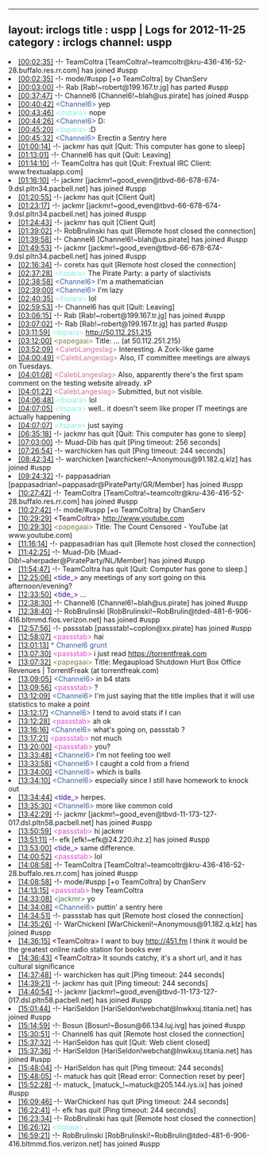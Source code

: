 
---
layout: irclogs
title : uspp | Logs for 2012-11-25
category : irclogs
channel: uspp
---
<li class="logitem"><a href="#00:02:35" name="00:02:35" class="time">[00:02:35]</a> -!- <span class="join">TeamColtra</span> [TeamColtra!~teamcoltr@kru-436-416-52-28.buffalo.res.rr.com] has joined #uspp </li>
<li class="logitem"><a href="#00:02:35" name="00:02:35" class="time">[00:02:35]</a> -!- mode/<span class="mode">#uspp</span> [+o TeamColtra] by ChanServ </li>
<li class="logitem"><a href="#00:03:00" name="00:03:00" class="time">[00:03:00]</a> -!- <span class="part">Rab</span> [Rab!~robert@199.167.tr.jg] has parted #uspp </li>
<li class="logitem"><a href="#00:37:47" name="00:37:47" class="time">[00:37:47]</a> -!- <span class="join">Channel6</span> [Channel6!~blah@us.pirate] has joined #uspp </li>
<li class="logitem"><a href="#00:40:42" name="00:40:42" class="time">[00:40:42]</a> <span class="person" style="color:#3d5ba0">&lt;Channel6&gt;</span> yep </li>
<li class="logitem"><a href="#00:43:46" name="00:43:46" class="time">[00:43:46]</a> <span class="person" style="color:#7deee6">&lt;itspara&gt;</span> nope </li>
<li class="logitem"><a href="#00:44:26" name="00:44:26" class="time">[00:44:26]</a> <span class="person" style="color:#3d5ba0">&lt;Channel6&gt;</span> D: </li>
<li class="logitem"><a href="#00:45:20" name="00:45:20" class="time">[00:45:20]</a> <span class="person" style="color:#7deee6">&lt;itspara&gt;</span> :D </li>
<li class="logitem"><a href="#00:45:32" name="00:45:32" class="time">[00:45:32]</a> <span class="person" style="color:#3d5ba0">&lt;Channel6&gt;</span> Erectin a Sentry here </li>
<li class="logitem"><a href="#01:00:14" name="01:00:14" class="time">[01:00:14]</a> -!- <span class="quit">jackmr</span> has quit [Quit: This computer has gone to sleep] </li>
<li class="logitem"><a href="#01:13:01" name="01:13:01" class="time">[01:13:01]</a> -!- <span class="quit">Channel6</span> has quit [Quit: Leaving] </li>
<li class="logitem"><a href="#01:14:10" name="01:14:10" class="time">[01:14:10]</a> -!- <span class="quit">TeamColtra</span> has quit [Quit: Frextual IRC Client: www.frextualapp.com] </li>
<li class="logitem"><a href="#01:16:10" name="01:16:10" class="time">[01:16:10]</a> -!- <span class="join">jackmr</span> [jackmr!~good_even@tbvd-66-678-674-9.dsl.pltn34.pacbell.net] has joined #uspp </li>
<li class="logitem"><a href="#01:20:55" name="01:20:55" class="time">[01:20:55]</a> -!- <span class="quit">jackmr</span> has quit [Client Quit] </li>
<li class="logitem"><a href="#01:23:17" name="01:23:17" class="time">[01:23:17]</a> -!- <span class="join">jackmr</span> [jackmr!~good_even@tbvd-66-678-674-9.dsl.pltn34.pacbell.net] has joined #uspp </li>
<li class="logitem"><a href="#01:24:43" name="01:24:43" class="time">[01:24:43]</a> -!- <span class="quit">jackmr</span> has quit [Client Quit] </li>
<li class="logitem"><a href="#01:39:02" name="01:39:02" class="time">[01:39:02]</a> -!- <span class="quit">RobBrulinski</span> has quit [Remote host closed the connection] </li>
<li class="logitem"><a href="#01:39:58" name="01:39:58" class="time">[01:39:58]</a> -!- <span class="join">Channel6</span> [Channel6!~blah@us.pirate] has joined #uspp </li>
<li class="logitem"><a href="#01:49:53" name="01:49:53" class="time">[01:49:53]</a> -!- <span class="join">jackmr</span> [jackmr!~good_even@tbvd-66-678-674-9.dsl.pltn34.pacbell.net] has joined #uspp </li>
<li class="logitem"><a href="#02:16:34" name="02:16:34" class="time">[02:16:34]</a> -!- <span class="quit">coretx</span> has quit [Remote host closed the connection] </li>
<li class="logitem"><a href="#02:37:28" name="02:37:28" class="time">[02:37:28]</a> <span class="person" style="color:#7deee6">&lt;itspara&gt;</span> The Pirate Party: a party of slactivists </li>
<li class="logitem"><a href="#02:38:58" name="02:38:58" class="time">[02:38:58]</a> <span class="person" style="color:#3d5ba0">&lt;Channel6&gt;</span> I'm a mathematician </li>
<li class="logitem"><a href="#02:39:00" name="02:39:00" class="time">[02:39:00]</a> <span class="person" style="color:#3d5ba0">&lt;Channel6&gt;</span> I'm lazy </li>
<li class="logitem"><a href="#02:40:35" name="02:40:35" class="time">[02:40:35]</a> <span class="person" style="color:#7deee6">&lt;itspara&gt;</span> lol </li>
<li class="logitem"><a href="#02:59:53" name="02:59:53" class="time">[02:59:53]</a> -!- <span class="quit">Channel6</span> has quit [Quit: Leaving] </li>
<li class="logitem"><a href="#03:06:15" name="03:06:15" class="time">[03:06:15]</a> -!- <span class="join">Rab</span> [Rab!~robert@199.167.tr.jg] has joined #uspp </li>
<li class="logitem"><a href="#03:07:02" name="03:07:02" class="time">[03:07:02]</a> -!- <span class="part">Rab</span> [Rab!~robert@199.167.tr.jg] has parted #uspp </li>
<li class="logitem"><a href="#03:11:59" name="03:11:59" class="time">[03:11:59]</a> <span class="person" style="color:#7deee6">&lt;itspara&gt;</span> <a href="http://50.112.251.215/" target="_blank">http://50.112.251.215</a> </li>
<li class="logitem"><a href="#03:12:00" name="03:12:00" class="time">[03:12:00]</a> <span class="person" style="color:#817e41">&lt;papegaai&gt;</span> Title: ... (at 50.112.251.215) </li>
<li class="logitem"><a href="#03:52:09" name="03:52:09" class="time">[03:52:09]</a> <span class="person" style="color:#cc749c">&lt;CalebLangeslag&gt;</span> Interesting. A Zork-like game </li>
<li class="logitem"><a href="#04:00:49" name="04:00:49" class="time">[04:00:49]</a> <span class="person" style="color:#cc749c">&lt;CalebLangeslag&gt;</span> Also, IT committee meetings are always on Tuesdays. </li>
<li class="logitem"><a href="#04:01:08" name="04:01:08" class="time">[04:01:08]</a> <span class="person" style="color:#cc749c">&lt;CalebLangeslag&gt;</span> Also, apparently there's the first spam comment on the testing website already. xP </li>
<li class="logitem"><a href="#04:01:22" name="04:01:22" class="time">[04:01:22]</a> <span class="person" style="color:#cc749c">&lt;CalebLangeslag&gt;</span> Submitted, but not visible. </li>
<li class="logitem"><a href="#04:06:48" name="04:06:48" class="time">[04:06:48]</a> <span class="person" style="color:#7deee6">&lt;itspara&gt;</span> lol </li>
<li class="logitem"><a href="#04:07:05" name="04:07:05" class="time">[04:07:05]</a> <span class="person" style="color:#7deee6">&lt;itspara&gt;</span> well.. it doesn't seem like proper IT meetings are actually happening </li>
<li class="logitem"><a href="#04:07:07" name="04:07:07" class="time">[04:07:07]</a> <span class="person" style="color:#7deee6">&lt;itspara&gt;</span> just saying </li>
<li class="logitem"><a href="#06:35:18" name="06:35:18" class="time">[06:35:18]</a> -!- <span class="quit">jackmr</span> has quit [Quit: This computer has gone to sleep] </li>
<li class="logitem"><a href="#07:03:00" name="07:03:00" class="time">[07:03:00]</a> -!- <span class="quit">Muad-Dib</span> has quit [Ping timeout: 256 seconds] </li>
<li class="logitem"><a href="#07:26:54" name="07:26:54" class="time">[07:26:54]</a> -!- <span class="quit">warchicken</span> has quit [Ping timeout: 244 seconds] </li>
<li class="logitem"><a href="#08:42:34" name="08:42:34" class="time">[08:42:34]</a> -!- <span class="join">warchicken</span> [warchicken!~Anonymous@91.182.q.klz] has joined #uspp </li>
<li class="logitem"><a href="#09:24:32" name="09:24:32" class="time">[09:24:32]</a> -!- <span class="join">pappasadrian</span> [pappasadrian!~pappasadr@PirateParty/GR/Member] has joined #uspp </li>
<li class="logitem"><a href="#10:27:42" name="10:27:42" class="time">[10:27:42]</a> -!- <span class="join">TeamColtra</span> [TeamColtra!~teamcoltr@kru-436-416-52-28.buffalo.res.rr.com] has joined #uspp </li>
<li class="logitem"><a href="#10:27:42" name="10:27:42" class="time">[10:27:42]</a> -!- mode/<span class="mode">#uspp</span> [+o TeamColtra] by ChanServ </li>
<li class="logitem"><a href="#10:29:29" name="10:29:29" class="time">[10:29:29]</a> <span class="person" style="color:#30001e">&lt;TeamColtra&gt;</span> <a href="http://www.youtube.com/watch?v=B-Wd-Q3F8KM" target="_blank">http://www.youtube.com</a> </li>
<li class="logitem"><a href="#10:29:30" name="10:29:30" class="time">[10:29:30]</a> <span class="person" style="color:#817e41">&lt;papegaai&gt;</span> Title: The Count Censored - YouTube (at www.youtube.com) </li>
<li class="logitem"><a href="#11:16:14" name="11:16:14" class="time">[11:16:14]</a> -!- <span class="quit">pappasadrian</span> has quit [Remote host closed the connection] </li>
<li class="logitem"><a href="#11:42:25" name="11:42:25" class="time">[11:42:25]</a> -!- <span class="join">Muad-Dib</span> [Muad-Dib!~aherpader@PirateParty/NL/Member] has joined #uspp </li>
<li class="logitem"><a href="#11:54:47" name="11:54:47" class="time">[11:54:47]</a> -!- <span class="quit">TeamColtra</span> has quit [Quit: Computer has gone to sleep.] </li>
<li class="logitem"><a href="#12:25:06" name="12:25:06" class="time">[12:25:06]</a> <span class="person" style="color:#42078b">&lt;tide_&gt;</span> any meetings of any sort going on this afternoon/evening? </li>
<li class="logitem"><a href="#12:33:50" name="12:33:50" class="time">[12:33:50]</a> <span class="person" style="color:#42078b">&lt;tide_&gt;</span> ... </li>
<li class="logitem"><a href="#12:38:30" name="12:38:30" class="time">[12:38:30]</a> -!- <span class="join">Channel6</span> [Channel6!~blah@us.pirate] has joined #uspp </li>
<li class="logitem"><a href="#12:38:40" name="12:38:40" class="time">[12:38:40]</a> -!- <span class="join">RobBrulinski</span> [RobBrulinski!~RobBrulin@tded-481-6-906-416.bltmmd.fios.verizon.net] has joined #uspp </li>
<li class="logitem"><a href="#12:57:56" name="12:57:56" class="time">[12:57:56]</a> -!- <span class="join">passstab</span> [passstab!~coplon@xx.pirate] has joined #uspp </li>
<li class="logitem"><a href="#12:58:07" name="12:58:07" class="time">[12:58:07]</a> <span class="person" style="color:#dc45d1">&lt;passstab&gt;</span> hai </li>
<li class="logitem"><a href="#13:01:13" name="13:01:13" class="time">[13:01:13]</a> <span class="person" style="color:#3d5ba0">* Channel6 grunt</span> </li>
<li class="logitem"><a href="#13:07:30" name="13:07:30" class="time">[13:07:30]</a> <span class="person" style="color:#dc45d1">&lt;passstab&gt;</span> i just read <a href="https://torrentfreak.com/megaupload-shutdown-hurt-box-office-revenues-121124" target="_blank">https://torrentfreak.com</a> </li>
<li class="logitem"><a href="#13:07:32" name="13:07:32" class="time">[13:07:32]</a> <span class="person" style="color:#817e41">&lt;papegaai&gt;</span> Title: Megaupload Shutdown Hurt Box Office Revenues | TorrentFreak (at torrentfreak.com) </li>
<li class="logitem"><a href="#13:09:05" name="13:09:05" class="time">[13:09:05]</a> <span class="person" style="color:#3d5ba0">&lt;Channel6&gt;</span> in b4 stats </li>
<li class="logitem"><a href="#13:09:56" name="13:09:56" class="time">[13:09:56]</a> <span class="person" style="color:#dc45d1">&lt;passstab&gt;</span> ? </li>
<li class="logitem"><a href="#13:12:09" name="13:12:09" class="time">[13:12:09]</a> <span class="person" style="color:#3d5ba0">&lt;Channel6&gt;</span> I'm just saying that the title implies that it will use statistics to make a point </li>
<li class="logitem"><a href="#13:12:17" name="13:12:17" class="time">[13:12:17]</a> <span class="person" style="color:#3d5ba0">&lt;Channel6&gt;</span> I tend to avoid stats if I can </li>
<li class="logitem"><a href="#13:12:28" name="13:12:28" class="time">[13:12:28]</a> <span class="person" style="color:#dc45d1">&lt;passstab&gt;</span> ah ok </li>
<li class="logitem"><a href="#13:16:16" name="13:16:16" class="time">[13:16:16]</a> <span class="person" style="color:#3d5ba0">&lt;Channel6&gt;</span> what's going on, passstab ? </li>
<li class="logitem"><a href="#13:17:21" name="13:17:21" class="time">[13:17:21]</a> <span class="person" style="color:#dc45d1">&lt;passstab&gt;</span> not much </li>
<li class="logitem"><a href="#13:20:00" name="13:20:00" class="time">[13:20:00]</a> <span class="person" style="color:#dc45d1">&lt;passstab&gt;</span> you? </li>
<li class="logitem"><a href="#13:33:48" name="13:33:48" class="time">[13:33:48]</a> <span class="person" style="color:#3d5ba0">&lt;Channel6&gt;</span> I'm not feeling too well </li>
<li class="logitem"><a href="#13:33:58" name="13:33:58" class="time">[13:33:58]</a> <span class="person" style="color:#3d5ba0">&lt;Channel6&gt;</span> I caught a cold from a friend </li>
<li class="logitem"><a href="#13:34:00" name="13:34:00" class="time">[13:34:00]</a> <span class="person" style="color:#3d5ba0">&lt;Channel6&gt;</span> which is balls </li>
<li class="logitem"><a href="#13:34:10" name="13:34:10" class="time">[13:34:10]</a> <span class="person" style="color:#3d5ba0">&lt;Channel6&gt;</span> especially since I still have homework to knock out </li>
<li class="logitem"><a href="#13:34:44" name="13:34:44" class="time">[13:34:44]</a> <span class="person" style="color:#42078b">&lt;tide_&gt;</span> herpes. </li>
<li class="logitem"><a href="#13:35:30" name="13:35:30" class="time">[13:35:30]</a> <span class="person" style="color:#3d5ba0">&lt;Channel6&gt;</span> more like common cold </li>
<li class="logitem"><a href="#13:42:29" name="13:42:29" class="time">[13:42:29]</a> -!- <span class="join">jackmr</span> [jackmr!~good_even@tbvd-11-173-127-017.dsl.pltn58.pacbell.net] has joined #uspp </li>
<li class="logitem"><a href="#13:50:59" name="13:50:59" class="time">[13:50:59]</a> <span class="person" style="color:#dc45d1">&lt;passstab&gt;</span> hi jackmr  </li>
<li class="logitem"><a href="#13:51:11" name="13:51:11" class="time">[13:51:11]</a> -!- <span class="join">efk</span> [efk!~efk@24.220.ihz.z] has joined #uspp </li>
<li class="logitem"><a href="#13:53:00" name="13:53:00" class="time">[13:53:00]</a> <span class="person" style="color:#42078b">&lt;tide_&gt;</span> same difference. </li>
<li class="logitem"><a href="#14:00:52" name="14:00:52" class="time">[14:00:52]</a> <span class="person" style="color:#dc45d1">&lt;passstab&gt;</span> lol </li>
<li class="logitem"><a href="#14:08:58" name="14:08:58" class="time">[14:08:58]</a> -!- <span class="join">TeamColtra</span> [TeamColtra!~teamcoltr@kru-436-416-52-28.buffalo.res.rr.com] has joined #uspp </li>
<li class="logitem"><a href="#14:08:58" name="14:08:58" class="time">[14:08:58]</a> -!- mode/<span class="mode">#uspp</span> [+o TeamColtra] by ChanServ </li>
<li class="logitem"><a href="#14:13:15" name="14:13:15" class="time">[14:13:15]</a> <span class="person" style="color:#dc45d1">&lt;passstab&gt;</span> hey TeamColtra  </li>
<li class="logitem"><a href="#14:33:08" name="14:33:08" class="time">[14:33:08]</a> <span class="person" style="color:#487959">&lt;jackmr&gt;</span> yo </li>
<li class="logitem"><a href="#14:34:08" name="14:34:08" class="time">[14:34:08]</a> <span class="person" style="color:#3d5ba0">&lt;Channel6&gt;</span> puttin' a sentry here </li>
<li class="logitem"><a href="#14:34:51" name="14:34:51" class="time">[14:34:51]</a> -!- <span class="quit">passstab</span> has quit [Remote host closed the connection] </li>
<li class="logitem"><a href="#14:35:26" name="14:35:26" class="time">[14:35:26]</a> -!- <span class="join">WarChickenl</span> [WarChickenl!~Anonymous@91.182.q.klz] has joined #uspp </li>
<li class="logitem"><a href="#14:36:15" name="14:36:15" class="time">[14:36:15]</a> <span class="person" style="color:#30001e">&lt;TeamColtra&gt;</span> I want to buy <a href="http://451.fm" target="_blank">http://451.fm</a> I think it would be the greatest online radio station for books ever </li>
<li class="logitem"><a href="#14:36:43" name="14:36:43" class="time">[14:36:43]</a> <span class="person" style="color:#30001e">&lt;TeamColtra&gt;</span> It sounds catchy, it's a short url, and it has cultural significance  </li>
<li class="logitem"><a href="#14:37:48" name="14:37:48" class="time">[14:37:48]</a> -!- <span class="quit">warchicken</span> has quit [Ping timeout: 244 seconds] </li>
<li class="logitem"><a href="#14:39:21" name="14:39:21" class="time">[14:39:21]</a> -!- <span class="quit">jackmr</span> has quit [Ping timeout: 244 seconds] </li>
<li class="logitem"><a href="#14:40:54" name="14:40:54" class="time">[14:40:54]</a> -!- <span class="join">jackmr</span> [jackmr!~good_even@tbvd-11-173-127-017.dsl.pltn58.pacbell.net] has joined #uspp </li>
<li class="logitem"><a href="#15:01:44" name="15:01:44" class="time">[15:01:44]</a> -!- <span class="join">HariSeldon</span> [HariSeldon!webchat@lnwkxuj.titania.net] has joined #uspp </li>
<li class="logitem"><a href="#15:14:59" name="15:14:59" class="time">[15:14:59]</a> -!- <span class="join">Bosun</span> [Bosun!~Bosun@66.134.luj.ivg] has joined #uspp </li>
<li class="logitem"><a href="#15:30:51" name="15:30:51" class="time">[15:30:51]</a> -!- <span class="quit">Channel6</span> has quit [Remote host closed the connection] </li>
<li class="logitem"><a href="#15:37:32" name="15:37:32" class="time">[15:37:32]</a> -!- <span class="quit">HariSeldon</span> has quit [Quit: Web client closed] </li>
<li class="logitem"><a href="#15:37:36" name="15:37:36" class="time">[15:37:36]</a> -!- <span class="join">HariSeldon</span> [HariSeldon!webchat@lnwkxuj.titania.net] has joined #uspp </li>
<li class="logitem"><a href="#15:48:04" name="15:48:04" class="time">[15:48:04]</a> -!- <span class="quit">HariSeldon</span> has quit [Ping timeout: 244 seconds] </li>
<li class="logitem"><a href="#15:48:05" name="15:48:05" class="time">[15:48:05]</a> -!- <span class="quit">matuck</span> has quit [Read error: Connection reset by peer] </li>
<li class="logitem"><a href="#15:52:28" name="15:52:28" class="time">[15:52:28]</a> -!- <span class="join">matuck_</span> [matuck_!~matuck@205.144.iys.ix] has joined #uspp </li>
<li class="logitem"><a href="#16:09:46" name="16:09:46" class="time">[16:09:46]</a> -!- <span class="quit">WarChickenl</span> has quit [Ping timeout: 244 seconds] </li>
<li class="logitem"><a href="#16:22:41" name="16:22:41" class="time">[16:22:41]</a> -!- <span class="quit">efk</span> has quit [Ping timeout: 244 seconds] </li>
<li class="logitem"><a href="#16:23:34" name="16:23:34" class="time">[16:23:34]</a> -!- <span class="quit">RobBrulinski</span> has quit [Remote host closed the connection] </li>
<li class="logitem"><a href="#16:26:12" name="16:26:12" class="time">[16:26:12]</a> <span class="person" style="color:#7deee6">&lt;itspara&gt;</span> . </li>
<li class="logitem"><a href="#16:59:21" name="16:59:21" class="time">[16:59:21]</a> -!- <span class="join">RobBrulinski</span> [RobBrulinski!~RobBrulin@tded-481-6-906-416.bltmmd.fios.verizon.net] has joined #uspp </li>


